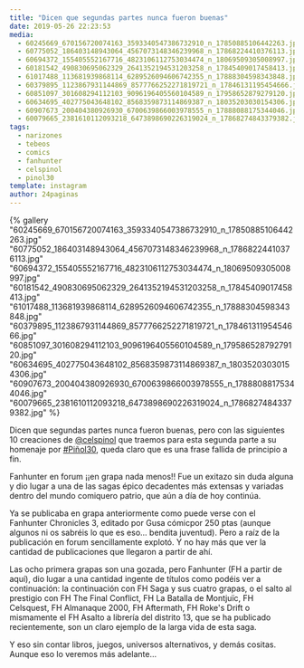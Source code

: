 ```yaml
---
title: "Dicen que segundas partes nunca fueron buenas"
date: 2019-05-26 22:23:53
media: 
  - 60245669_670156720074163_3593340547386732910_n_17850885106442263.jpg
  - 60775052_186403148943064_4567073148346239968_n_17868224410376113.jpg
  - 60694372_155405552167716_4823106112753034474_n_18069509305008997.jpg
  - 60181542_490830695062329_2641352194531203258_n_17845409017458413.jpg
  - 61017488_113681939868114_6289526094606742355_n_17888304598343848.jpg
  - 60379895_1123867931144869_8577766252271819721_n_17846131195454666.jpg
  - 60851097_301608294112103_9096196405560104589_n_17958652879279120.jpg
  - 60634695_402775043648102_8568359873114869387_n_18035203030154306.jpg
  - 60907673_200404380926930_6700639866003978555_n_17888088175344046.jpg
  - 60079665_2381610112093218_6473898690226319024_n_17868274843379382.jpg
tags: 
  - narizones
  - tebeos
  - comics
  - fanhunter
  - celspinol
  - pinol30
template: instagram
author: 24paginas
---
```


{% gallery "60245669_670156720074163_3593340547386732910_n_17850885106442263.jpg" "60775052_186403148943064_4567073148346239968_n_17868224410376113.jpg" "60694372_155405552167716_4823106112753034474_n_18069509305008997.jpg" "60181542_490830695062329_2641352194531203258_n_17845409017458413.jpg" "61017488_113681939868114_6289526094606742355_n_17888304598343848.jpg" "60379895_1123867931144869_8577766252271819721_n_17846131195454666.jpg" "60851097_301608294112103_9096196405560104589_n_17958652879279120.jpg" "60634695_402775043648102_8568359873114869387_n_18035203030154306.jpg" "60907673_200404380926930_6700639866003978555_n_17888088175344046.jpg" "60079665_2381610112093218_6473898690226319024_n_17868274843379382.jpg" %}

Dicen que segundas partes nunca fueron buenas, pero con las siguientes 10 creaciones de [@celspinol](https://instagram.com/celspinol) que traemos para esta segunda parte a su homenaje por [#Piñol30](/tags/pinol30), queda claro que es una frase fallida de principio a fin.

Fanhunter en forum ¡¡en grapa nada menos!! Fue un exitazo sin duda alguna y dio lugar a una de las sagas épico decadentes más extensas y variadas dentro del mundo comiquero patrio, que aún a día de hoy continúa.

Ya se publicaba en grapa anteriormente como puede verse con el Fanhunter Chronicles 3, editado por Gusa cómicpor 250 ptas (aunque algunos ni os sabréis lo que es eso... bendita juventud). Pero a raíz de la publicación en forum sencillamente explotó. Y no hay más que ver la cantidad de publicaciones que llegaron a partir de ahí.

Las ocho primera grapas son una gozada, pero Fanhunter (FH a partir de aquí), dio lugar a una cantidad ingente de títulos como podéis ver a continuación: la continuación con FH Saga y sus cuatro grapas, o el salto al prestigio con FH The Final Conflict, FH La Batalla de Montjuïc, FH Celsquest, FH Almanaque 2000, FH Aftermath, FH Roke's Drift o mismamente el FH Asalto a librería del distrito 13, que se ha publicado recientemente, son un claro ejemplo de la larga vida de esta saga.

Y eso sin contar libros, juegos, universos alternativos, y demás cositas. Aunque eso lo veremos más adelante...
